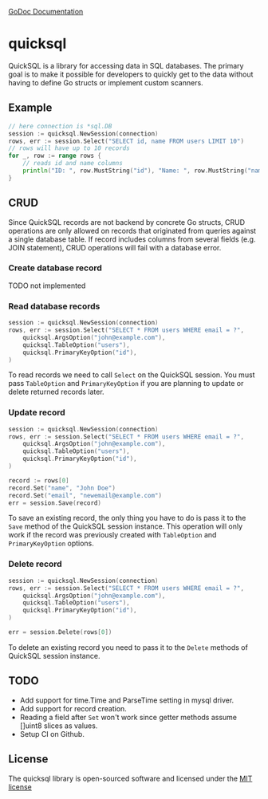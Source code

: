 [GoDoc Documentation](https://godoc.org/github.com/stepwisemethods/quicksql)

# quicksql

QuickSQL is a library for accessing data in SQL databases. The primary goal is
to make it possible for developers to quickly get to the data without having to
define Go structs or implement custom scanners.

## Example

```go
// here connection is *sql.DB
session := quicksql.NewSession(connection)
rows, err := session.Select("SELECT id, name FROM users LIMIT 10")
// rows will have up to 10 records
for _, row := range rows {
    // reads id and name columns
    println("ID: ", row.MustString("id"), "Name: ", row.MustString("name"))
}
```

## CRUD

Since QuickSQL records are not backend by concrete Go structs, CRUD operations
are only allowed on records that originated from queries against a single
database table. If record includes columns from several fields (e.g. JOIN
statement), CRUD operations will fail with a database error.

### Create database record

TODO not implemented

### Read database records

```go
session := quicksql.NewSession(connection)
rows, err := session.Select("SELECT * FROM users WHERE email = ?",
    quicksql.ArgsOption("john@example.com"),
    quicksql.TableOption("users"),
    quicksql.PrimaryKeyOption("id"),
)
```

To read records we need to call `Select` on the QuickSQL session. You must pass
`TableOption` and `PrimaryKeyOption` if you are planning to update or delete
returned records later.

### Update record

```go
session := quicksql.NewSession(connection)
rows, err := session.Select("SELECT * FROM users WHERE email = ?",
    quicksql.ArgsOption("john@example.com"),
    quicksql.TableOption("users"),
    quicksql.PrimaryKeyOption("id"),
)

record := rows[0]
record.Set("name", "John Doe")
record.Set("email", "newemail@example.com")
err = session.Save(record)
```

To save an existing record, the only thing you have to do is pass it to the
`Save` method of the QuickSQL session instance. This operation will only work
if the record was previously created with `TableOption` and `PrimaryKeyOption`
options.

### Delete record

```go
session := quicksql.NewSession(connection)
rows, err := session.Select("SELECT * FROM users WHERE email = ?",
    quicksql.ArgsOption("john@example.com"),
    quicksql.TableOption("users"),
    quicksql.PrimaryKeyOption("id"),
)

err = session.Delete(rows[0])
```

To delete an existing record you need to pass it to the `Delete` methods of
QuickSQL session instance.

## TODO

- Add support for time.Time and ParseTime setting in mysql driver.
- Add support for record creation.
- Reading a field after `Set` won't work since getter methods assume []uint8 slices as values.
- Setup CI on Github.

## License

The quicksql library is open-sourced software and licensed under the [MIT license](LICENSE)
